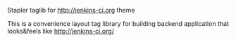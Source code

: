Stapler taglib for <http://jenkins-ci.org> theme

This is a convenience layout tag library for building backend application that looks&feels like http://jenkins-ci.org/
